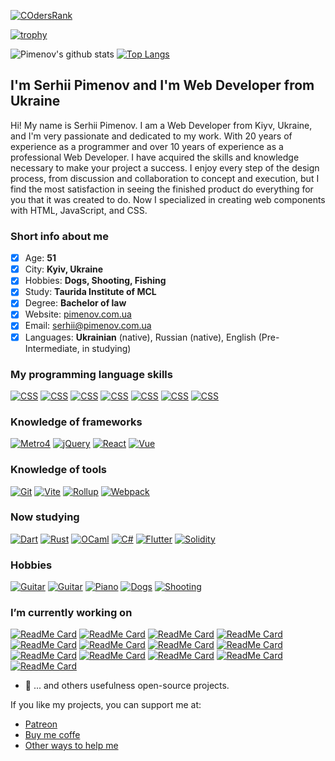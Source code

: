 [![COdersRank](https://cr-ss-service.azurewebsites.net/api/ScreenShot?widget=summary&username=olton&badges=3&show-avatar=false&style=--border-radius:4px)]()

[![trophy](https://github-profile-trophy.vercel.app/?username=olton&column=8&margin-w=2)](https://github.com/ryo-ma/github-profile-trophy)


![Pimenov's github stats](https://github-readme-stats.vercel.app/api?username=olton&show_icons=true&hide=prs,contribs&count_private=true)
[![Top Langs](https://github-readme-stats.vercel.app/api/top-langs/?username=olton&layout=compact&hide=kotlin)](https://github.com/olton?tab=repositories)

## I'm Serhii Pimenov and I'm Web Developer from Ukraine

Hi! My name is Serhii Pimenov. I am a Web Developer from Kiyv, Ukraine, and I'm very passionate and dedicated to my work. With 20 years of experience as a programmer and over 10 years of experience as a professional Web Developer. I have acquired the skills and knowledge necessary to make your project a success. I enjoy every step of the design process, from discussion and collaboration to concept and execution, but I find the most satisfaction in seeing the finished product do everything for you that it was created to do. Now I specialized in creating web components with HTML, JavaScript, and CSS.

### Short info about me
- [x] Age: **51**
- [x] City: **Kyiv, Ukraine**
- [x] Hobbies: **Dogs, Shooting, Fishing**
- [x] Study: **Taurida Institute of MCL**
- [x] Degree: **Bachelor of law**
- [x] Website: [pimenov.com.ua](https://pimenov.com.ua)
- [x] Email: [serhii@pimenov.com.ua](mailto:serhii@pimenov.com.ua)
- [x] Languages: **Ukrainian** (native), Russian (native), English (Pre-Intermediate, in studying)

### My programming language skills

[![CSS](https://img.shields.io/badge/CSS-10%20years-brightgreen?style=for-the-badge)]()
[![CSS](https://img.shields.io/badge/LESS-8%20years-brightgreen?style=for-the-badge)]()
[![CSS](https://img.shields.io/badge/JavaScript-10%20years-brightgreen?style=for-the-badge)]()
[![CSS](https://img.shields.io/badge/HTML-10%20years-brightgreen?style=for-the-badge)]()
[![CSS](https://img.shields.io/badge/PHP-14%20years-brightgreen?style=for-the-badge)]()
[![CSS](https://img.shields.io/badge/MySQL-14%20years-brightgreen?style=for-the-badge)]()
[![CSS](https://img.shields.io/badge/SQL-30%20years-brightgreen?style=for-the-badge)]()

### Knowledge of frameworks

[![Metro4](https://img.shields.io/badge/Metro%204-8%20years-brightgreen?style=for-the-badge)]()
[![jQuery](https://img.shields.io/badge/jQuery-8%20years-brightgreen?style=for-the-badge)]()
[![React](https://img.shields.io/badge/React-3%20year-yellow?style=for-the-badge)]()
[![Vue](https://img.shields.io/badge/Vue-less%201%20year-red?style=for-the-badge)]()

### Knowledge of tools
[![Git](https://img.shields.io/badge/Git-brightgreen?style=for-the-badge)]()
[![Vite](https://img.shields.io/badge/Vite-brightgreen?style=for-the-badge)]()
[![Rollup](https://img.shields.io/badge/Rollup-brightgreen?style=for-the-badge)]()
[![Webpack](https://img.shields.io/badge/Webpack-brightgreen?style=for-the-badge)]()

### Now studying

[![Dart](https://img.shields.io/badge/Dart-Begin-blueviolet?style=for-the-badge)]()
[![Rust](https://img.shields.io/badge/Rust-Begin-blueviolet?style=for-the-badge)]()
[![OCaml](https://img.shields.io/badge/OCaml-Begin-blueviolet?style=for-the-badge)]()
[![C#](https://img.shields.io/badge/C#-Begin-blueviolet?style=for-the-badge)]()
[![Flutter](https://img.shields.io/badge/Flutter-Begin-blueviolet?style=for-the-badge)]()
[![Solidity](https://img.shields.io/badge/Solidity-Begin-blueviolet?style=for-the-badge)]()

### Hobbies

[![Guitar](https://img.shields.io/badge/Guitar-Open%20G-green?style=for-the-badge)]()
[![Guitar](https://img.shields.io/badge/Guitar-Standard-green?style=for-the-badge)]()
[![Piano](https://img.shields.io/badge/Forte-Piano-green?style=for-the-badge)]()
[![Dogs](https://img.shields.io/badge/Dog-training-green?style=for-the-badge)]()
[![Shooting](https://img.shields.io/badge/Applied-shooting-green?style=for-the-badge)]()

### I’m currently working on
[![ReadMe Card](https://github-readme-stats.vercel.app/api/pin/?username=olton&repo=Metro-UI-CSS)](https://github.com/olton/Metro-UI-CSS)
[![ReadMe Card](https://github-readme-stats.vercel.app/api/pin/?username=olton&repo=metro5)](https://github.com/olton/metro5)
[![ReadMe Card](https://github-readme-stats.vercel.app/api/pin/?username=olton&repo=html)](https://github.com/olton/html)
[![ReadMe Card](https://github-readme-stats.vercel.app/api/pin/?username=olton&repo=chartjs)](https://github.com/olton/chartjs)
[![ReadMe Card](https://github-readme-stats.vercel.app/api/pin/?username=olton&repo=query)](https://github.com/olton/query)
[![ReadMe Card](https://github-readme-stats.vercel.app/api/pin/?username=olton&repo=datetime)](https://github.com/olton/datetime)
[![ReadMe Card](https://github-readme-stats.vercel.app/api/pin/?username=olton&repo=string)](https://github.com/olton/string)
[![ReadMe Card](https://github-readme-stats.vercel.app/api/pin/?username=olton&repo=mina-node-monitor)](https://github.com/olton/mina-node-monitor)
[![ReadMe Card](https://github-readme-stats.vercel.app/api/pin/?username=olton&repo=mina-monitor-cluster)](https://github.com/olton/mina-monitor-cluster)
[![ReadMe Card](https://github-readme-stats.vercel.app/api/pin/?username=olton&repo=minataur)](https://github.com/olton/minataur)
[![ReadMe Card](https://github-readme-stats.vercel.app/api/pin/?username=olton&repo=minataur2)](https://github.com/olton/minataur2)
[![ReadMe Card](https://github-readme-stats.vercel.app/api/pin/?username=moduac&repo=moduac-docs)](https://github.com/moduac/moduac-docs)
[![ReadMe Card](https://github-readme-stats.vercel.app/api/pin/?username=KorzhCom&repo=EasyData)](https://github.com/KorzhCom/EasyData)

- 🔭 ... and others usefulness open-source projects.

If you like my projects, you can support me at: 
- [Patreon](https://www.patreon.com/metroui)
- [Buy me coffe](https://www.buymeacoffee.com/pimenov)
- [Other ways to help me](https://metroui.org.ua/support.html)

